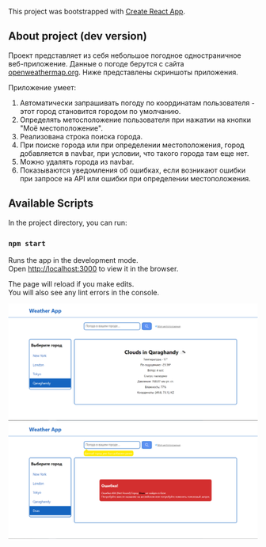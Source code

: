This project was bootstrapped with [Create React App](https://github.com/facebook/create-react-app).

## About project (dev version)

Проект представляет из себя небольшое погодное одностраничное веб-приложение.
Данные о погоде берутся с сайта [ openweathermap.org](https://openweathermap.org/).
Ниже представлены скриншоты приложения.

Приложение умеет:<br />
1. Автоматически запрашивать погоду по координатам пользователя - этот город становится городом по умолчанию.<br/>
2. Определять метосположение пользователя при нажатии на кнопки "Моё местоположение".<br/>
3. Реализована строка поиска города.<br/>
4. При поиске города или при определении местоположения, город добавляется в navbar, при условии, что такого города там еще нет.<br/>
5. Можно удалять города из navbar.<br/>
6. Показываются уведомления об ошибках, если возникают ошибки при запросе на API или ошибки при определении местоположения.<br/>

## Available Scripts

In the project directory, you can run:

### `npm start`

Runs the app in the development mode.<br />
Open [http://localhost:3000](http://localhost:3000) to view it in the browser.

The page will reload if you make edits.<br />
You will also see any lint errors in the console.

![Скриншот приложения](https://github.com/AknietKh/React-Weather-App/raw/master/public/weather-app.png)
![Скриншот приложения](https://github.com/AknietKh/React-Weather-App/raw/master/public/weather-app__errors.png)